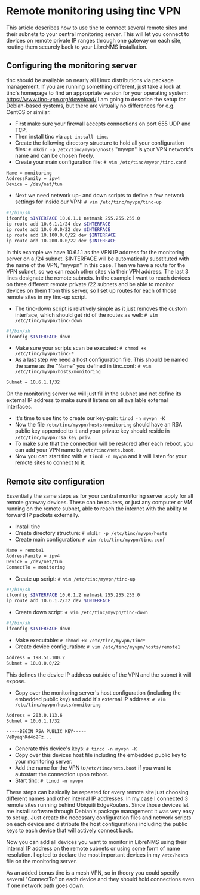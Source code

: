 # Remote monitoring using tinc VPN

This article describes how to use tinc to connect several remote sites and their subnets to your central monitoring server. This will let you connect to devices on remote private IP ranges through one gateway on each site, routing them securely back to your LibreNMS installation.

## Configuring the monitoring server

tinc should be available on nearly all Linux distributions via package management. If you are running something different, just take a look at tinc's homepage to find an appropriate version for your operating system: https://www.tinc-vpn.org/download/
I am going to describe the setup for Debian-based systems, but there are virtually no differences for e.g. CentOS or similar.

* First make sure your firewall accepts connections on port 655 UDP and TCP. 
* Then install tinc via `apt install tinc`. 
* Create the following directory structure to hold all your configuration files: `# mkdir -p /etc/tinc/myvpn/hosts` "myvpn" is your VPN network's name and can be chosen freely.
* Create your main configuration file: `# vim /etc/tinc/myvpn/tinc.conf`
```bash
Name = monitoring
AddressFamily = ipv4
Device = /dev/net/tun
```

* Next we need network up- and down scripts to define a few network settings for inside our VPN: `# vim /etc/tinc/myvpn/tinc-up`
```bash
#!/bin/sh
ifconfig $INTERFACE 10.6.1.1 netmask 255.255.255.0
ip route add 10.6.1.1/24 dev $INTERFACE
ip route add 10.0.0.0/22 dev $INTERFACE
ip route add 10.100.0.0/22 dev $INTERFACE
ip route add 10.200.0.0/22 dev $INTERFACE
```

In this example we have 10.6.1.1 as the VPN IP address for the monitoring server on a /24 subnet. $INTERFACE will be automatically substituted with the name of the VPN, "myvpn" in this case. Then we have a route for the VPN subnet, so we can reach other sites via their VPN address. The last 3 lines designate the remote subnets. In the example I want to reach devices on three different remote private /22 subnets and be able to monitor devices on them from this server, so I set up routes for each of those remote sites in my tinc-up script.

* The tinc-down script is relatively simple as it just removes the custom interface, which should get rid of the routes as well: `# vim /etc/tinc/myvpn/tinc-down`
```bash
#!/bin/sh
ifconfig $INTERFACE down
```

* Make sure your scripts scan be executed: `# chmod +x /etc/tinc/myvpn/tinc-*`
* As a last step we need a host configuration file. This should be named the same as the "Name" you defined in tinc.conf: `# vim /etc/tinc/myvpn/hosts/monitoring`
```bash
Subnet = 10.6.1.1/32
```

On the monitoring server we will just fill in the subnet and not define its external IP address to make sure it listens on all available external interfaces.

* It's time to use tinc to create our key-pair: `tincd -n myvpn -K`
* Now the file `/etc/tinc/myvpn/hosts/monitoring` should have an RSA public key appended to it and your private key should reside in `/etc/tinc/myvpn/rsa_key.priv`.
* To make sure that the connection will be restored after each reboot, you can add your VPN name to `/etc/tinc/nets.boot`.
* Now you can start tinc with `# tincd -n myvpn` and it will listen for your remote sites to connect to it.

## Remote site configuration

Essentially the same steps as for your central monitoring server apply for all remote gateway devices. These can be routers, or just any computer or VM running on the remote subnet, able to reach the internet with the ability to forward IP packets externally.

* Install tinc
* Create directory structure: `# mkdir -p /etc/tinc/myvpn/hosts`
* Create main configuration: `# vim /etc/tinc/myvpn/tinc.conf`
```bash
Name = remote1
AddressFamily = ipv4
Device = /dev/net/tun
ConnectTo = monitoring
```

* Create up script: `# vim /etc/tinc/myvpn/tinc-up`
```bash
#!/bin/sh
ifconfig $INTERFACE 10.6.1.2 netmask 255.255.255.0
ip route add 10.6.1.2/32 dev $INTERFACE
```

* Create down script: `# vim /etc/tinc/myvpn/tinc-down`
```bash
#!/bin/sh
ifconfig $INTERFACE down
```

* Make executable: `# chmod +x /etc/tinc/myvpn/tinc*`
* Create device configuration: `# vim /etc/tinc/myvpn/hosts/remote1`
```bash
Address = 198.51.100.2
Subnet = 10.0.0.0/22
```

This defines the device IP address outside of the VPN and the subnet it will expose.

* Copy over the monitoring server's host configuration (including the embedded public key) and add it's external IP address: `# vim /etc/tinc/myvpn/hosts/monitoring`
```bash
Address = 203.0.113.6
Subnet = 10.6.1.1/32

-----BEGIN RSA PUBLIC KEY-----
VeDyaqhKd4o2Fz...
```

* Generate this device's keys: `# tincd -n myvpn -K`
* Copy over this devices host file including the embedded public key to your monitoring server.
* Add the name for the VPN to`/etc/tinc/nets.boot` if you want to autostart the connection upon reboot.
* Start tinc: `# tincd -n myvpn`


These steps can basically be repeated for every remote site just choosing different names and other internal IP addresses. In my case I connected 3 remote sites running behind Ubiquiti EdgeRouters. Since those devices let me install software through Debian's package management it was very easy to set up. Just create the necessary configuration files and network scripts on each device and distribute the host configurations including the public keys to each device that will actively connect back.

Now you can add all devices you want to monitor in LibreNMS using their internal IP address on the remote subnets or using some form of name resolution. I opted to declare the most important devices in my `/etc/hosts` file on the monitoring server.

As an added bonus tinc is a mesh VPN, so in theory you could specify several "ConnectTo" on each device and they should hold connections even if one network path goes down.
